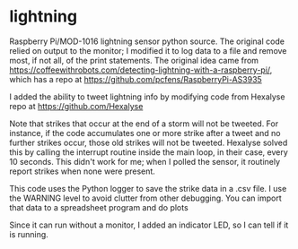 # lightning
Raspberry Pi/MOD-1016 lightning sensor python source.  The original code relied on output to the monitor; I modified it to log data to a file and remove most, if not all, of the print statements.  The original idea came from https://coffeewithrobots.com/detecting-lightning-with-a-raspberry-pi/, which has a repo at https://github.com/pcfens/RaspberryPi-AS3935

I added the ability to tweet lightning info by modifying code from Hexalyse repo at https://github.com/Hexalyse

Note that strikes that occur at the end of a storm will not be tweeted. For instance, if the code accumulates one or more strike after a tweet and no further strikes occur, those old strikes will not be tweeted.  Hexalyse solved this by calling the interrupt routine inside the main loop, in their case, every 10 seconds.  This didn't work for me; when I polled the sensor, it routinely report strikes when none were present.  

This code uses the Python logger to save the strike data in a .csv file.  I use the WARNING level to avoid clutter from other debugging.  You can import that data to a spreadsheet program and do plots 

Since it can run without a monitor, I added an indicator LED, so I can tell if it is running.  
